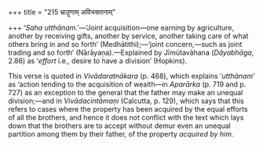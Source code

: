 +++
title = "215 भ्रातॄणाम् अविभक्तानाम्"

+++
‘*Saha utthānam*.’—‘Joint acquisition—one earning by agriculture,
another by receiving gifts, another by service, another taking care of
what others bring in and so forth’ (Medhātithi);—‘joint concern,—such as
joint trading and so forth’ (Nārāyaṇa).—Explained by Jīmūtavāhana
(*Dāyabhāga*, 2.86) as ‘*effort* i.e., desire to have a division’
(Hopkins).

This verse is quoted in *Vivādaratnākara* (p. 468), which explains
‘*utthānam*’ as ‘action tending to the acquisition of wealth—in
*Aparārka* (p. 719 and p. 727) as an exception to the general that the
father may make an unequal division;—and in *Vivādacintāmaṇi* (Calcutta,
p. 129), which says that this refers to cases where the property has
been acquired by the equal efforts of all the brothers, and hence it
does not conflict with the text which lays down that the brothers are to
accept without demur even an unequal partition among them by their
father, of the property *acquired by him*.


